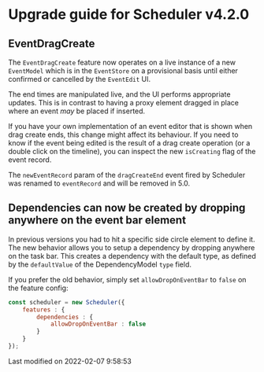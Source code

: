 # Upgrade guide for Scheduler v4.2.0

## EventDragCreate

The `EventDragCreate` feature now operates on a live instance of a new `EventModel` which is in the `EventStore` on a 
provisional basis until either confirmed or cancelled by the `EventEdit` UI.

The end times are manipulated live, and the UI performs appropriate updates. This is in contrast to having a proxy 
element dragged in place where an event *may* be placed if inserted.

If you have your own implementation of an event editor that is shown when drag create ends, this change might affect
its behaviour. If you need to know if the event being edited is the result of a drag create operation (or a double 
click on the timeline), you can inspect the new `isCreating` flag of the event record.

The `newEventRecord` param of the `dragCreateEnd` event fired by Scheduler was renamed to `eventRecord` and will be removed in 5.0.

## Dependencies can now be created by dropping anywhere on the event bar element

In previous versions you had to hit a specific side circle element to define it. The new behavior allows you to
setup a dependency by dropping anywhere on the task bar. This creates a dependency with the default type, as
defined by the `defaultValue` of the DependencyModel `type` field.

If you prefer the old behavior, simply set `allowDropOnEventBar` to `false` on the feature config:

```javascript
const scheduler = new Scheduler({
    features : {
        dependencies : {
            allowDropOnEventBar : false
        }
    }
});
```


<p class="last-modified">Last modified on 2022-02-07 9:58:53</p>